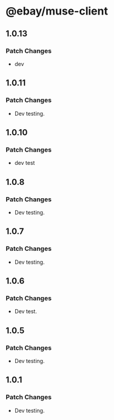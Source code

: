 # @ebay/muse-client

## 1.0.13

### Patch Changes

- dev

## 1.0.11

### Patch Changes

- Dev testing.

## 1.0.10

### Patch Changes

- dev test

## 1.0.8

### Patch Changes

- Dev testing.

## 1.0.7

### Patch Changes

- Dev testing.

## 1.0.6

### Patch Changes

- Dev test.

## 1.0.5

### Patch Changes

- Dev testing.

## 1.0.1

### Patch Changes

- Dev testing.
